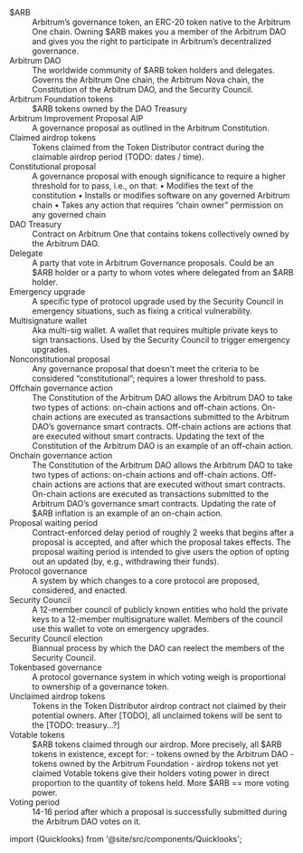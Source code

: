 <dl>
  <dt>$ARB</dt>
  <dd data-quicklook-key="$ARB">Arbitrum’s governance token, an ERC-20 token native to the Arbitrum One chain. Owning $ARB makes you a member of the Arbitrum DAO and gives you the right to participate in Arbitrum’s decentralized governance.</dd>
  <dt>Arbitrum DAO</dt>
  <dd data-quicklook-key="Arbitrum DAO">The worldwide community of $ARB token holders and delegates. Governs the Arbitrum One chain, the Arbitrum Nova chain, the Constitution of the Arbitrum DAO, and the Security Council.</dd>
  <dt>Arbitrum Foundation tokens</dt>
  <dd data-quicklook-key="Arbitrum Foundation tokens">$ARB tokens owned by the DAO Treasury</dd>
  <dt>Arbitrum Improvement Proposal AIP</dt>
  <dd data-quicklook-key="Arbitrum Improvement Proposal AIP">A governance proposal as outlined in the Arbitrum Constitution.</dd>
  <dt>Claimed airdrop tokens</dt>
  <dd data-quicklook-key="Claimed airdrop tokens">Tokens claimed from the Token Distributor contract during the claimable airdrop period (TODO: dates / time).</dd>
  <dt>Constitutional proposal</dt>
  <dd data-quicklook-key="Constitutional proposal">A governance proposal with enough significance to require a higher threshold for to pass, i.e., on that: • Modifies the text of the constitution • Installs or modifies software on any governed Arbitrum chain • Takes any action that requires “chain owner” permission on any governed chain</dd>
  <dt>DAO Treasury</dt>
  <dd data-quicklook-key="DAO Treasury">Contract on Arbitrum One that contains tokens collectively owned by the Arbitrum DAO.</dd>
  <dt>Delegate</dt>
  <dd data-quicklook-key="Delegate">A party that vote in Arbitrum Governance proposals. Could be an $ARB holder or a party to whom votes where delegated from an $ARB holder.</dd>
  <dt>Emergency upgrade</dt>
  <dd data-quicklook-key="Emergency upgrade">A specific type of protocol upgrade used by the Security Council in emergency situations, such as fixing a critical vulnerability.</dd>
  <dt>Multisignature wallet</dt>
  <dd data-quicklook-key="Multisignature wallet">Aka multi-sig wallet. A wallet that requires multiple private keys to sign transactions. Used by the Security Council to trigger emergency upgrades.</dd>
  <dt>Nonconstitutional proposal</dt>
  <dd data-quicklook-key="Nonconstitutional proposal">Any governance proposal that doesn’t meet the criteria to be considered “constitutional”; requires a lower threshold to pass.</dd>
  <dt>Offchain governance action</dt>
  <dd data-quicklook-key="Offchain governance action">The Constitution of the Arbitrum DAO allows the Arbitrum DAO to take two types of actions: on-chain actions and off-chain actions. On-chain actions are executed as transactions submitted to the Arbitrum DAO’s governance smart contracts. Off-chain actions are actions that are executed without smart contracts. Updating the text of the Constitution of the Arbitrum DAO is an example of an off-chain action.</dd>
  <dt>Onchain governance action</dt>
  <dd data-quicklook-key="Onchain governance action">The Constitution of the Arbitrum DAO allows the Arbitrum DAO to take two types of actions: on-chain actions and off-chain actions. Off-chain actions are actions that are executed without smart contracts. On-chain actions are executed as transactions submitted to the Arbitrum DAO’s governance smart contracts. Updating the rate of $ARB inflation is an example of an on-chain action.</dd>
  <dt>Proposal waiting period</dt>
  <dd data-quicklook-key="Proposal waiting period">Contract-enforced delay period of roughly 2 weeks that begins after a proposal is accepted, and after which the proposal takes effects. The proposal waiting period is intended to give users the option of opting out an updated (by, e.g., withdrawing their funds).</dd>
  <dt>Protocol governance</dt>
  <dd data-quicklook-key="Protocol governance">A system by which changes to a core protocol are proposed, considered, and enacted.</dd>
  <dt>Security Council</dt>
  <dd data-quicklook-key="Security Council">A 12-member council of publicly known entities who hold the private keys to a 12-member multisignature wallet. Members of the council use this wallet to vote on emergency upgrades.</dd>
  <dt>Security Council election</dt>
  <dd data-quicklook-key="Security Council election">Biannual process by which the DAO can reelect the members of the Security Council.</dd>
  <dt>Tokenbased governance</dt>
  <dd data-quicklook-key="Tokenbased governance">A protocol governance system in which voting weigh is proportional to ownership of a governance token.</dd>
  <dt>Unclaimed airdrop tokens</dt>
  <dd data-quicklook-key="Unclaimed airdrop tokens">Tokens in the Token Distributor airdrop contract not claimed by their potential owners. After [TODO], all unclaimed tokens will be sent to the [TODO: treasury…?]</dd>
  <dt>Votable tokens</dt>
  <dd data-quicklook-key="Votable tokens">$ARB tokens claimed through our airdrop. More precisely, all $ARB tokens in existence, except for: - tokens owned by the Arbitrum DAO - tokens owned by the Arbitrum Foundation - airdrop tokens not yet claimed Votable tokens give their holders voting power in direct proportion to the quantity of tokens held. More $ARB == more voting power.</dd>
  <dt>Voting period</dt>
  <dd data-quicklook-key="Voting period">14-16 period after which a proposal is successfully submitted during the Arbitrum DAO votes on it.</dd>
</dl>

import {Quicklooks} from '@site/src/components/Quicklooks';

<Quicklooks />
